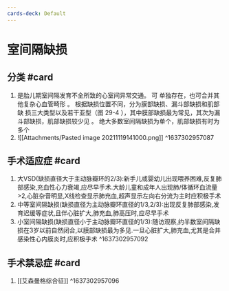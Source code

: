 ```yaml
---
cards-deck: Default
---
```


# 室间隔缺损

## 分类 #card 
1. 是胎儿期室间隔发育不全所致的心室间异常交通。 可 单独存在，也可合并其他复杂心血管畸形 。 根据缺损位置不同，分为膜部缺损、漏斗部缺损和肌部缺 损三大类型以及若干亚型（图 29-4 ），其中膜部缺损最为常见，其次为漏斗部缺损，肌部缺损较少见 。 绝大多数室间隔缺损为单个，肌部缺损有时为多个
2. ![[Attachments/Pasted image 20211119141000.png]]
^1637302957087

## 手术适应症 #card 
1. 大VSD(缺损直径大于主动脉瓣环的2/3):新手儿或婴幼儿出现喂养困难,反复肺部感染,充血性心力衰竭,应尽早手术.大龄儿童和成年人出现肺/体循环血流量>2,心脏杂音明显,X线检查显示肺充血,超声显示左向右分流为主时应积极手术
2. 中等室间隔缺损(缺损直径为主动脉瓣环直径的1/3,2/3):出现反复肺部感染,发育迟缓等症状,且伴心脏扩大,肺充血,肺高压时,应尽早手术
3. 小室间隔缺损(缺损直径小于主动脉瓣环直径的1/3):随访观察,约半数室间隔缺损在3岁以前自然闭合,以膜部缺损最为多见.一旦心脏扩大,肺充血,尤其是合并感染性心内膜炎时,应积极手术
^1637302957092

## 手术禁忌症 #card 
1. [[艾森曼格综合征]]
^1637302957096

